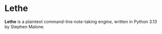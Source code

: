 # Lethe

**Lethe** is a plaintext command-line note-taking engine, written in Python 3.13 by Stephen Malone.
